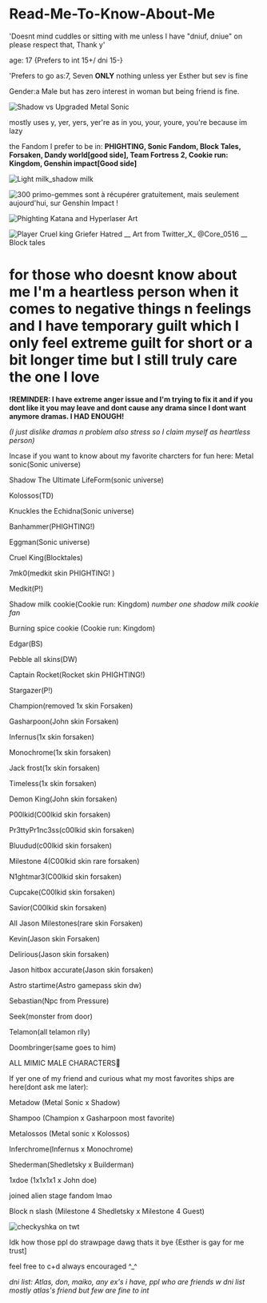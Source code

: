 # Read-Me-To-Know-About-Me
'Doesnt mind cuddles or sitting with me unless I have "dniuf, dniue" on please respect that, Thank y'

age: 17 {Prefers to int 15+/ dni 15-}

'Prefers to go as:7, Seven **ONLY** nothing unless yer Esther but sev is fine

Gender:a Male but has zero interest in woman but being friend is fine.

![Shadow vs Upgraded Metal Sonic](https://i.makeagif.com/media/8-22-2023/TcCK1K.gif)

mostly uses y, yer, yers, yer're as in you, your, youre, you're because im lazy

the Fandom I prefer to be in:
**PHIGHTING, Sonic Fandom, Block Tales, Forsaken, Dandy world[good side], Team Fortress 2, Cookie run: Kingdom, Genshin impact[Good side]**

![Light milk_shadow milk](https://github.com/user-attachments/assets/e3bbbceb-c916-4579-9e9a-0c0b73aa810a)

![300 primo-gemmes sont à récupérer gratuitement, mais seulement aujourd'hui, sur Genshin Impact !](https://github.com/user-attachments/assets/f1bbc981-f1c1-4733-afbf-abbfc4b89c21)

![Phighting Katana and Hyperlaser Art](https://github.com/user-attachments/assets/51d2ca2f-c3b7-4101-acd7-85a4f0d765bc)

![Player   Cruel king   Griefer   Hatred __ Art from Twitter_X_ @Core_0516 __ Block tales](https://github.com/user-attachments/assets/3f74ba59-c2a8-40e8-a9d0-0cfa0bfdf570)

# for those who doesnt know about me I'm a heartless person when it comes to negative things n feelings and I have temporary guilt which I only feel extreme guilt for short or a bit longer time but I still truly care the one I love
**!REMINDER: I have extreme anger issue and I'm trying to fix it and if you dont like it you may leave and dont cause any drama since I dont want anymore dramas. I HAD ENOUGH!**

*(I just dislike dramas n problem also stress so I claim myself as heartless person)*

Incase if you want to know about my favorite charcters for fun here:
Metal sonic(Sonic universe)

Shadow The Ultimate LifeForm(sonic universe)

Kolossos(TD)

Knuckles the Echidna(Sonic universe)

Banhammer(PHIGHTING!) 

Eggman(Sonic universe)

Cruel King(Blocktales) 

7mk0(medkit skin PHIGHTING! ) 

Medkit(P!) 

Shadow milk cookie(Cookie run: Kingdom) *number one shadow milk cookie fan* 

Burning spice cookie (Cookie run: Kingdom) 

Edgar(BS) 

Pebble all skins(DW) 

Captain Rocket(Rocket skin PHIGHTING!)

Stargazer(P!) 

Champion(removed 1x skin Forsaken) 

Gasharpoon(John skin Forsaken) 

Infernus(1x skin forsaken)

Monochrome(1x skin forsaken) 

Jack frost(1x skin forsaken) 

Timeless(1x skin forsaken)

Demon King(John skin forsaken) 

P00lkid(C00lkid skin forsaken) 

Pr3ttyPr1nc3ss(c00lkid skin forsaken) 

Bluudud(c00lkid skin forsaken) 

Milestone 4(C00lkid skin rare forsaken) 

N1ghtmar3(C00lkid skin forsaken) 

Cupcake(C00lkid skin forsaken) 

Savior(C00lkid skin forsaken) 

All Jason Milestones(rare skin Forsaken) 

Kevin(Jason skin Forsaken) 

Delirious(Jason skin forsaken) 

Jason hitbox accurate(Jason skin forsaken)

Astro startime(Astro gamepass skin dw) 

Sebastian(Npc from Pressure) 

Seek(monster from door)

Telamon(all telamon rlly) 

Doombringer(same goes to him) 

ALL MIMIC MALE CHARACTERS🙏

If yer one of my friend and curious what my most favorites ships are here(dont ask me later):

Metadow (Metal Sonic x Shadow)

Shampoo (Champion x Gasharpoon most favorite) 

Metalossos (Metal sonic x Kolossos)

Inferchrome(Infernus x Monochrome) 

Shederman(Shedletsky x Builderman) 

1xdoe (1x1x1x1 x John doe) 

joined alien stage fandom lmao

Block n slash (Milestone 4 Shedletsky x Milestone 4 Guest)

![checkyshka on twt](https://github.com/user-attachments/assets/1a8b09ab-3812-43c4-be7e-ef76831c4c7d)


Idk how those ppl do strawpage dawg
thats it bye
{Esther is gay for me trust]

feel free to c+d always encouraged ^_^

*dni list: Atlas, don, maiko, any ex's i have, ppl who are friends w dni list mostly atlas's friend but few are fine to int*
